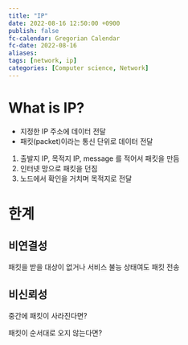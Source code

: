 ```yaml
---
title: "IP"
date: 2022-08-16 12:50:00 +0900
publish: false
fc-calendar: Gregorian Calendar
fc-date: 2022-08-16
aliases: 
tags: [network, ip]
categories: [Computer science, Network]
---
```


# What is IP?

- 지정한 IP 주소에 데이터 전달
- 패킷(packet)이라는 통신 단위로 데이터 전달

1. 출발지 IP, 목적지 IP, message 를 적어서 패킷을 만듬
2. 인터넷 망으로 패킷을 던짐
3. 노드에서 확인을 거치며 목적지로 전달

# 한계

## 비연결성

패킷을 받을 대상이 없거나 서비스 불능 상태여도 패킷 전송

## 비신뢰성

중간에 패킷이 사라진다면?

패킷이 순서대로 오지 않는다면?
